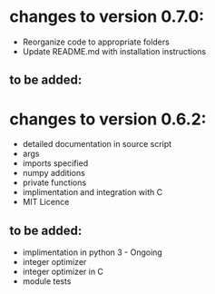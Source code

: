 # changes to version 0.7.0:
 - Reorganize code to appropriate folders
 - Update README.md with installation instructions

## to be added:


# changes to version 0.6.2:
 - detailed documentation in source script
 - args
 - imports specified
 - numpy additions
 - private functions
 - implimentation and integration with C
 - MIT Licence

## to be added:
 - implimentation in python 3 - Ongoing
 - integer optimizer
 - integer optimizer in C
 - module tests
